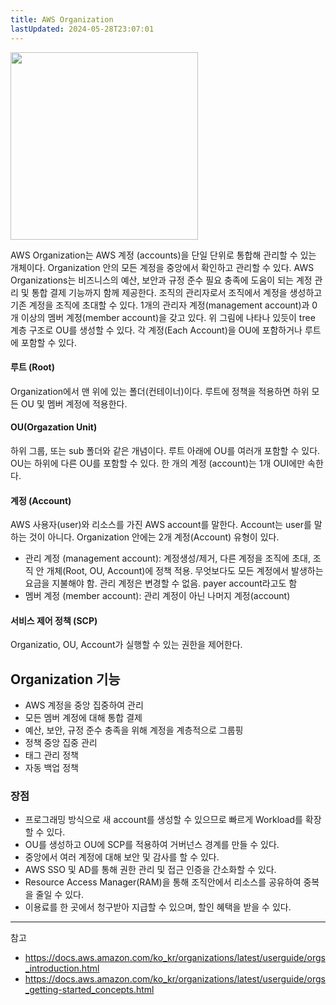 ```yaml
---
title: AWS Organization
lastUpdated: 2024-05-28T23:07:01
---
```


<img src="https://github.com/rlaisqls/TIL/assets/81006587/15c7a0f8-26ba-434f-9f6e-de608dd0215f" style="height: 300px"/>

AWS Organization는 AWS 계정 (accounts)을 단일 단위로 통합해 관리할 수 있는 개체이다. Organization 안의 모든 계정을 중앙에서 확인하고 관리할 수 있다. AWS Organizations는 비즈니스의 예산, 보안과 규정 준수 필요 충족에 도움이 되는 계정 관리 및 통합 결제 기능까지 함께 제공한다. 조직의 관리자로서 조직에서 계정을 생성하고 기존 계정을 조직에 초대할 수 있다. 1개의 관리자 계정(management account)과 0개 이상의 멤버 계정(member account)을 갖고 있다. 위 그림에 나타나 있듯이 tree 계층 구조로 OU를 생성할 수 있다. 각 계정(Each Account)을 OU에 포함하거나 루트에 포함할 수 있다. 

#### 루트 (Root)

Organization에서 맨 위에 있는 폴더(컨테이너)이다. 루트에 정책을 적용하면 하위 모든 OU 및 멤버 계정에 적용한다. 

#### OU(Orgazation Unit)

하위 그룹, 또는 sub 폴더와 같은 개념이다. 루트 아래에 OU를 여러개 포함할 수 있다. OU는 하위에 다른 OU를 포함할 수 있다. 한 개의 계정 (account)는 1개 OUI에만 속한다. 

#### 계정 (Account)

AWS 사용자(user)와 리소스를 가진 AWS account를 말한다. Account는 user를 말하는 것이 아니다. Organization 안에는 2개 계정(Account) 유형이 있다.

- 관리 계정 (management account): 계정생성/제거, 다른 계정을 조직에 초대, 조직 안 개체(Root, OU, Account)에 정책 적용. 무엇보다도 모든 계정에서 발생하는 요금을 지불해야 함. 관리 계정은 변경할 수 없음. payer account라고도 함
- 멤버 계정 (member account): 관리 계정이 아닌 나머지 계정(account)

#### 서비스 제어 정책 (SCP)

Organizatio, OU, Account가 실행할 수 있는 권한을 제어한다. 

## Organization 기능

- AWS 계정을 중앙 집중하여 관리
- 모든 멤버 계정에 대해 통합 결제
- 예산, 보안, 규정 준수 충족을 위해 계정을 계층적으로 그룹핑
- 정책 중앙 집중 관리
- 태그 관리 정책
- 자동 백업 정책

### 장점
- 프로그래밍 방식으로 새 account를 생성할 수 있으므로 빠르게 Workload를 확장할 수 있다. 
- OU를 생성하고 OU에 SCP를 적용하여 거버넌스 경계를 만들 수 있다. 
- 중앙에서 여러 계정에 대해 보안 및 감사를 할 수 있다. 
- AWS SSO 및 AD를 통해 권한 관리 및 접근 인증을 간소화할 수 있다. 
- Resource Access Manager(RAM)을 통해 조직안에서 리소스를 공유하여 중복을 줄일 수 있다. 
- 이용료를 한 곳에서 청구받아 지급할 수 있으며, 할인 혜택을 받을 수 있다. 

---
참고
- https://docs.aws.amazon.com/ko_kr/organizations/latest/userguide/orgs_introduction.html
- https://docs.aws.amazon.com/ko_kr/organizations/latest/userguide/orgs_getting-started_concepts.html